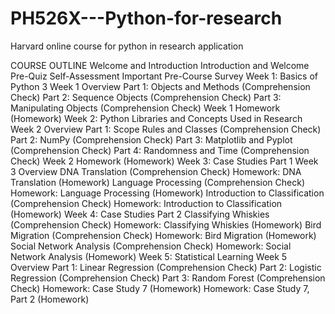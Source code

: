 # PH526X---Python-for-research
Harvard online course for python in research application

COURSE OUTLINE
Welcome and Introduction
Introduction and Welcome
Pre-Quiz Self-Assessment
Important Pre-Course Survey
Week 1: Basics of Python 3
Week 1 Overview
Part 1: Objects and Methods (Comprehension Check)
Part 2: Sequence Objects (Comprehension Check)
Part 3: Manipulating Objects (Comprehension Check)
Week 1 Homework (Homework)
Week 2: Python Libraries and Concepts Used in Research
Week 2 Overview
Part 1: Scope Rules and Classes (Comprehension Check)
Part 2: NumPy (Comprehension Check)
Part 3: Matplotlib and Pyplot (Comprehension Check)
Part 4: Randomness and Time (Comprehension Check)
Week 2 Homework (Homework)
Week 3: Case Studies Part 1
Week 3 Overview
DNA Translation (Comprehension Check)
Homework: DNA Translation (Homework)
Language Processing (Comprehension Check)
Homework: Language Processing (Homework)
Introduction to Classification (Comprehension Check)
Homework: Introduction to Classification (Homework)
Week 4: Case Studies Part 2
Classifying Whiskies (Comprehension Check)
Homework: Classifying Whiskies (Homework)
Bird Migration (Comprehension Check)
Homework: Bird Migration (Homework)
Social Network Analysis (Comprehension Check)
Homework: Social Network Analysis (Homework)
Week 5: Statistical Learning
Week 5 Overview
Part 1: Linear Regression (Comprehension Check)
Part 2: Logistic Regression (Comprehension Check)
Part 3: Random Forest (Comprehension Check)
Homework: Case Study 7 (Homework)
Homework: Case Study 7, Part 2 (Homework)
